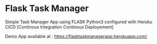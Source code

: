 # Flask Task Manager
Simple Task Manager App using FLASK Python3 configured with Heroku CICD [Continous Integration Continous Deployement]

Demo App available at : https://flasktaskmanagerapp.herokuapp.com/
